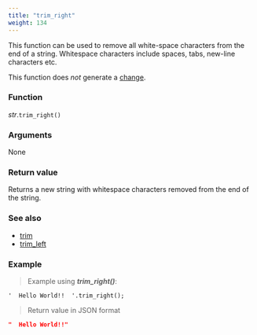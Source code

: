 ```yaml
---
title: "trim_right"
weight: 134
---
```


This function can be used to remove all white-space characters from the end of a string.
Whitespace characters include spaces, tabs, new-line characters etc.

This function does *not* generate a [change](../../../overview/changes).

### Function

*str*.`trim_right()`

### Arguments

None

### Return value

Returns a new string with whitespace characters removed from the end of the string.

### See also

- [trim](../trim)
- [trim_left](../trim_left)

### Example

> Example using ***trim_right()***:

```thingsdb,json_response
'  Hello World!!  '.trim_right();
```

> Return value in JSON format

```json
"  Hello World!!"
```
